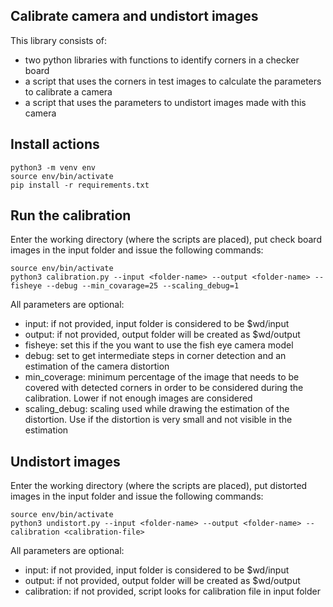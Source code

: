 ## Calibrate camera and undistort images
This library consists of:

 - two python libraries with functions to identify corners in a checker board
 - a script that uses the corners in test images to calculate the parameters to calibrate a camera
 - a script that uses the parameters to undistort images made with this camera

## Install actions

```
python3 -m venv env
source env/bin/activate
pip install -r requirements.txt
```

## Run the calibration

Enter the working directory (where the scripts are placed), put check board images in the input folder and issue the following commands:
```
source env/bin/activate
python3 calibration.py --input <folder-name> --output <folder-name> --fisheye --debug --min_covarage=25 --scaling_debug=1
```
  All parameters are optional:

 - input: if not provided, input folder is considered to be $wd/input
 - output: if not provided, output folder will be created as $wd/output
 - fisheye: set this if the you want to use the fish eye camera model
 - debug: set to get intermediate steps in corner detection and an estimation of the camera distortion
 - min_coverage: minimum percentage of the image that needs to be covered with detected corners in order to be considered during the calibration. Lower if not enough images are considered
 - scaling_debug: scaling used while drawing the estimation of the distortion. Use if the distortion is very small and not visible in the estimation

## Undistort images

Enter the working directory (where the scripts are placed), put distorted images in the input folder and issue the following commands:
```
source env/bin/activate
python3 undistort.py --input <folder-name> --output <folder-name> --calibration <calibration-file>
```
 All parameters are optional:

 - input: if not provided, input folder is considered to be $wd/input
 - output: if not provided, output folder will be created as $wd/output
 - calibration: if not provided, script looks for calibration file in input folder
